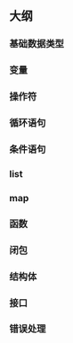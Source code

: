 ## 大纲

### 基础数据类型
### 变量
### 操作符
### 循环语句
### 条件语句
### list
### map
### 函数
### 闭包
### 结构体
### 接口
### 错误处理